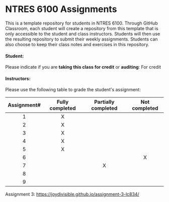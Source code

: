 # NTRES 6100 Assignments

This is a template repository for students in NTRES 6100. Through GitHub Classroom, each student will create a repository from this template that is only accessible to the student and class instructors. Students will then use the resulting repository to submit their weekly assignments. Students can also choose to keep their class notes and exercises in this repository. 

#### Student: 

Please indicate if you are **taking this class for credit** or **auditing**: For credit

#### Instructors:

Please use the following table to grade the student's assignment:

Assignment#  |  Fully completed |  Partially completed  | Not completed |
| :--: | :--: | :--: | :--: |
1  |  X  |    |    |  
2  |  X  |    |    |  
3  |  X  |    |    |  
4  |  X  |    |    |  
5  |  X  |    |    |  
6  |    |    |  X  |  
7  |    |  X  |    |  
8  |    |    |    |  
9  |    |    |    |  

Assignment 3: https://joydivisible.github.io/assignment-3-lc834/
